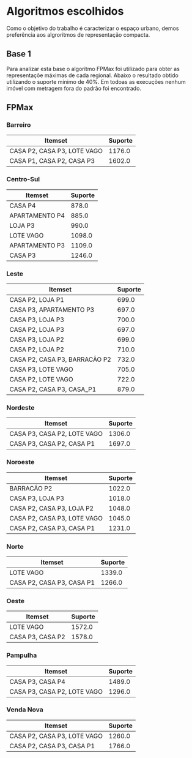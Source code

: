 # Algoritmos escolhidos
Como o objetivo do trabalho é caracterizar o espaço urbano, demos preferência aos algroritmos de representação compacta. 

## Base 1
Para analizar esta base o algoritmo FPMax foi utilizado para obter as representaçõe máximas de cada regional. Abaixo o resultado obtido utilizando o suporte mínimo de 40%. Em todoas as execuções nenhum imóvel com metragem fora do padrão foi encontrado.

## FPMax
### Barreiro
Itemset| Suporte
--|--
CASA P2, CASA P3, LOTE VAGO|1176.0
CASA P1, CASA P2, CASA P3|1602.0

### Centro-Sul

Itemset| Suporte
--|--
CASA P4 | 878.0
APARTAMENTO P4 |885.0
LOJA P3|990.0
LOTE VAGO |1098.0
APARTAMENTO P3|1109.0
CASA P3|1246.0

### Leste
Itemset| Suporte
--|--
CASA P2, LOJA P1 |699.0
CASA P3, APARTAMENTO P3|697.0
CASA P3, LOJA P3|700.0
CASA P2, LOJA P3|697.0
CASA P3, LOJA P2|699.0
CASA P2, LOJA P2|710.0
CASA P2, CASA P3, BARRACÃO P2|732.0
CASA P3, LOTE VAGO|705.0
CASA P2, LOTE VAGO|722.0
CASA P2, CASA P3, CASA_P1 |879.0

### Nordeste
Itemset| Suporte
--|--
CASA P3, CASA P2, LOTE VAGO|1306.0
CASA P3, CASA P2, CASA P1|1697.0

### Noroeste
Itemset| Suporte
--|--
BARRACÃO P2|1022.0
CASA P3, LOJA P3|1018.0
CASA P2, CASA P3, LOJA P2|1048.0
CASA P2, CASA P3, LOTE VAGO|1045.0
CASA P2, CASA P3, CASA P1|1231.0

### Norte
Itemset| Suporte
--|--
LOTE VAGO|1339.0
CASA P2, CASA P3, CASA P1|1266.0

### Oeste
Itemset| Suporte
--|--
LOTE VAGO|1572.0
CASA P3, CASA P2|1578.0

### Pampulha
Itemset| Suporte
--|--
CASA P3, CASA P4|1489.0
CASA P3, CASA P2, LOTE VAGO|1296.0

### Venda Nova
Itemset| Suporte
--|--
CASA P2, CASA P3, LOTE VAGO|1260.0
CASA P2, CASA P3, CASA P1|	1766.0
